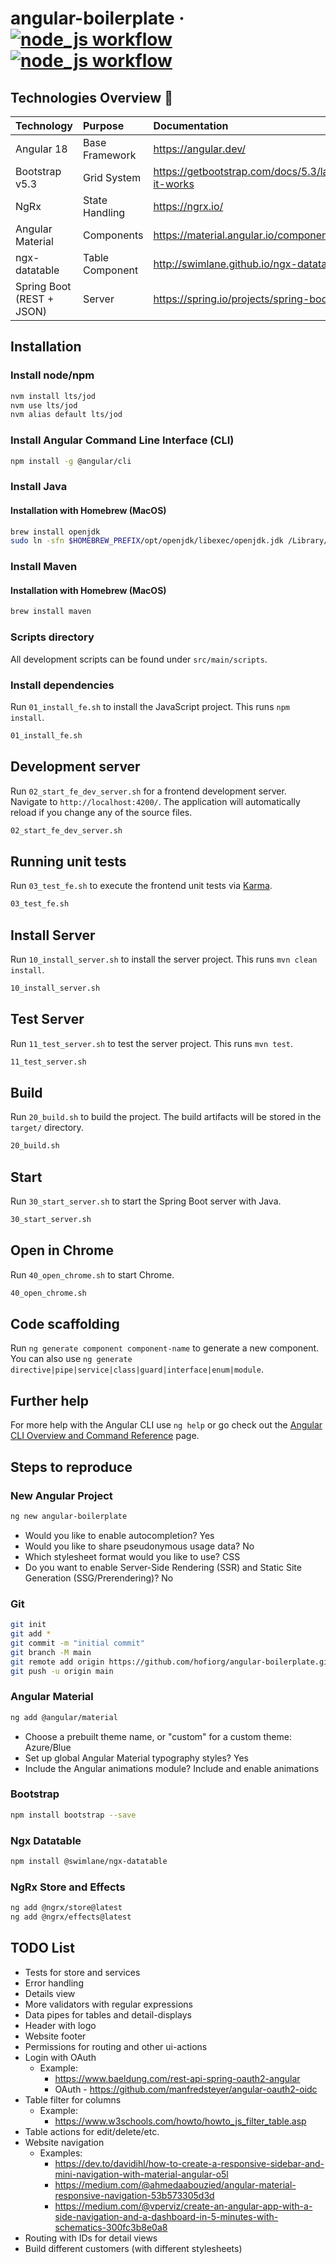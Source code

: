# angular-boilerplate &middot; <a href="https://github.com/hofiorg/angular-boilerplate/actions/workflows/node.js.yml">![node_js workflow](https://github.com/hofiorg/angular-boilerplate/actions/workflows/node.js.yml/badge.svg)</a> <a href="https://github.com/hofiorg/angular-boilerplate/actions/workflows/maven.yml">![node_js workflow](https://github.com/hofiorg/angular-boilerplate/actions/workflows/maven.yml/badge.svg)</a>

## Technologies Overview 🚀

| Technology                    | Purpose         | Documentation                                                 |
|:------------------------------|:----------------|:--------------------------------------------------------------|
| Angular 18                    | Base Framework  | <https://angular.dev/>                                        |
| Bootstrap v5.3                | Grid System     | <https://getbootstrap.com/docs/5.3/layout/grid/#how-it-works> |
| NgRx                          | State Handling  | <https://ngrx.io/>                                            |
| Angular Material              | Components      | <https://material.angular.io/components/categories>           |
| ngx-datatable                 | Table Component | <http://swimlane.github.io/ngx-datatable/>                    |
| Spring Boot<br/>(REST + JSON) | Server          | <https://spring.io/projects/spring-boot>                      |

## Installation

### Install node/npm

```sh
nvm install lts/jod
nvm use lts/jod
nvm alias default lts/jod
```

### Install Angular Command Line Interface (CLI)

```sh
npm install -g @angular/cli
```

### Install Java

#### Installation with Homebrew (MacOS)

```sh
brew install openjdk
sudo ln -sfn $HOMEBREW_PREFIX/opt/openjdk/libexec/openjdk.jdk /Library/Java/JavaVirtualMachines/openjdk.jdk
```

### Install Maven

#### Installation with Homebrew (MacOS)

```sh
brew install maven
```

### Scripts directory

All development scripts can be found under
`src/main/scripts`.

### Install dependencies

Run `01_install_fe.sh` to install the JavaScript project. This runs `npm install`.

```sh
01_install_fe.sh
```

## Development server

Run `02_start_fe_dev_server.sh` for a frontend development server. Navigate to `http://localhost:4200/`. The application will automatically reload if you change any of the source files.

```sh
02_start_fe_dev_server.sh
```

## Running unit tests

Run `03_test_fe.sh` to execute the frontend unit tests via [Karma](https://karma-runner.github.io).

```sh
03_test_fe.sh
```

## Install Server

Run `10_install_server.sh` to install the server project. This runs `mvn clean install`.

```sh
10_install_server.sh
```

## Test Server

Run `11_test_server.sh` to test the server project. This runs `mvn test`.

```sh
11_test_server.sh
```

## Build

Run `20_build.sh` to build the project. The build artifacts will be stored in the `target/` directory.

```sh
20_build.sh
```

## Start

Run `30_start_server.sh` to start the Spring Boot server with Java.

```sh
30_start_server.sh
```

## Open in Chrome

Run `40_open_chrome.sh` to start Chrome.

```sh
40_open_chrome.sh
```

## Code scaffolding

Run `ng generate component component-name` to generate a new component. You can also use `ng generate directive|pipe|service|class|guard|interface|enum|module`.

## Further help

For more help with the Angular CLI use `ng help` or go check out the [Angular CLI Overview and Command Reference](https://angular.dev/tools/cli) page.

## Steps to reproduce

### New Angular Project

```sh
ng new angular-boilerplate
```

- Would you like to enable autocompletion? Yes
- Would you like to share pseudonymous usage data? No
- Which stylesheet format would you like to use? CSS
- Do you want to enable Server-Side Rendering (SSR) and Static Site Generation (SSG/Prerendering)? No

### Git

```sh
git init
git add *
git commit -m "initial commit"
git branch -M main
git remote add origin https://github.com/hofiorg/angular-boilerplate.git
git push -u origin main
```

### Angular Material

```sh
ng add @angular/material
```

- Choose a prebuilt theme name, or "custom" for a custom theme: Azure/Blue
- Set up global Angular Material typography styles? Yes
- Include the Angular animations module? Include and enable animations

### Bootstrap

```sh
npm install bootstrap --save
```

### Ngx Datatable

```sh
npm install @swimlane/ngx-datatable
```

### NgRx Store and Effects

```sh
ng add @ngrx/store@latest
ng add @ngrx/effects@latest
```

## TODO List

- Tests for store and services
- Error handling
- Details view
- More validators with regular expressions
- Data pipes for tables and detail-displays
- Header with logo
- Website footer
- Permissions for routing and other ui-actions
- Login with OAuth
  - Example:
    - <https://www.baeldung.com/rest-api-spring-oauth2-angular>
    - OAuth - <https://github.com/manfredsteyer/angular-oauth2-oidc>
- Table filter for columns
  - Example:
    - <https://www.w3schools.com/howto/howto_js_filter_table.asp>
- Table actions for edit/delete/etc.
- Website navigation
  - Examples:
    - <https://dev.to/davidihl/how-to-create-a-responsive-sidebar-and-mini-navigation-with-material-angular-o5l>
    - <https://medium.com/@ahmedaabouzied/angular-material-responsive-navigation-53b573305d3d>
    - <https://medium.com/@vperviz/create-an-angular-app-with-a-side-navigation-and-a-dashboard-in-5-minutes-with-schematics-300fc3b8e0a8>
- Routing with IDs for detail views
- Build different customers (with different stylesheets)
